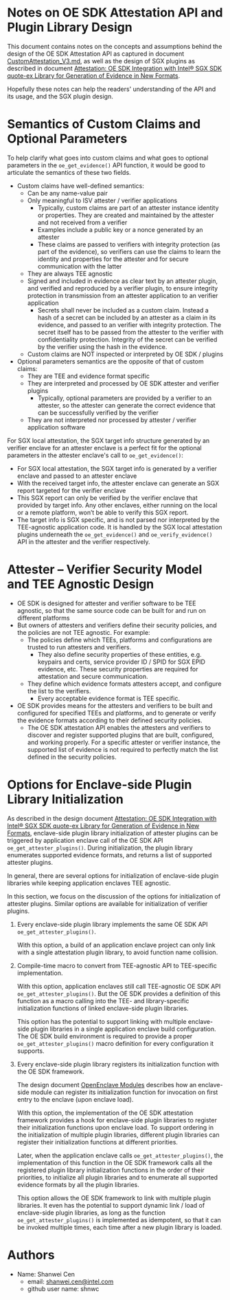 Notes on OE SDK Attestation API and Plugin Library Design
====

This document contains notes on the concepts and assumptions behind the design
of the OE SDK Attestation API as captured in document
[CustomAttestation_V3.md](https://github.com/openenclave/openenclave/blob/master/docs/DesignDocs/CustomAttestation_V3.md),
as well as the design of SGX plugins as described in document
[Attestation: OE SDK Integration with Intel® SGX SDK quote-ex Library for Generation of Evidence in New Formats](https://github.com/openenclave/openenclave/blob/master/docs/DesignDocs/SGX_QuoteEx_Integration.md).

Hopefully these notes can help the readers' understanding of the API and its
usage, and the SGX plugin design.

# Semantics of Custom Claims and Optional Parameters

To help clarify what goes into custom claims and what goes to optional
parameters in the `oe_get_evidence()` API function, it would be good to
articulate the semantics of these two fields.

- Custom claims have well-defined semantics:
  - Can be any name-value pair
  - Only meaningful to ISV attester / verifier applications
    - Typically, custom claims are part of an attester instance identity or
    properties. They are created and maintained by the attester and not
    received from a verifier
    - Examples include a public key or a nonce generated by an attester
    - These claims are passed to verifiers with integrity protection (as part
    of the evidence), so verifiers can use the claims to learn the identity
    and properties for the attester and for secure communication with the
    latter
  - They are always TEE agnostic
  - Signed and included in evidence as clear text by an attester plugin,
  and verified and reproduced by a verifier plugin, to ensure integrity
  protection in transmission from an attester application to an verifier
  application
    - Secrets shall never be included as a custom claim. Instead a hash of
    a secret can be included by an attester as a claim in its evidence,
    and passed to an verifier with integrity protection. The secret itself
    has to be passed from the attester to the verifier with confidentiality
    protection. Integrity of the secret can be verified by the verifier
    using the hash in the evidence.
  - Custom claims are NOT inspected or interpreted by OE SDK / plugins
- Optional parameters semantics are the opposite of that of custom claims:
  - They are TEE and evidence format specific
  - They are interpreted and processed by OE SDK attester and verifier plugins
    - Typically, optional parameters are provided by a verifier to an attester,
    so the attester can generate the correct evidence that can be successfully
    verified by the verifier
  - They are not interpreted nor processed by attester / verifier
  application software

For SGX local attestation, the SGX target info structure generated by an
verifier enclave for an attester enclave is a perfect fit for the optional
parameters in the attester enclave's call to `oe_get_evidence()`:
- For SGX local attestation, the SGX target info is generated by a verifier
enclave and passed to an attester enclave
- With the received target info, the attester enclave can generate an SGX
report targeted for the verifier enclave
- This SGX report can only be verified by the verifier enclave that provided
by target info. Any other enclaves, either running on the local or a remote
platform, won’t be able to verify this SGX report.
- The target info is SGX specific, and is not parsed nor interpreted
by the TEE-agnostic application code. It is handled by the SGX local
attestation plugins underneath the `oe_get_evidence()` and
`oe_verify_evidence()` API in the attester and the verifier respectively.

# Attester – Verifier Security Model and TEE Agnostic Design

- OE SDK is designed for attester and verifier software to be TEE agnostic,
so that the same source code can be built for and run on different platforms
- But owners of attesters and verifiers define their security policies,
and the policies are not TEE agnostic. For example:
  - The policies define which TEEs, platforms and configurations are trusted
  to run attesters and verifiers.
    - They also define security properties of these entities, e.g. keypairs
    and certs, service provider ID / SPID for SGX EPID evidence, etc.
    These security properties are required for attestation and secure
    communication.
  - They define which evidence formats attesters accept, and configure the
  list to the verifiers.
    - Every acceptable evidence format is TEE specific.
- OE SDK provides means for the attesters and verifiers to be built and
configured for specified TEEs and platforms, and to generate or verify
the evidence formats according to their defined security policies.
  - The OE SDK attestation API enables the attesters and verifiers to discover
  and register supported plugins that are built, configured, and working
  properly. For a specific attester or verifier instance, the supported list
  of evidence is not required to perfectly match the list defined in the
  security policies.

# Options for Enclave-side Plugin Library Initialization

As described in the design document
[Attestation: OE SDK Integration with Intel® SGX SDK quote-ex Library for Generation of Evidence in New Formats](https://github.com/openenclave/openenclave/blob/master/docs/DesignDocs/SGX_QuoteEx_Integration.md),
enclave-side plugin library initialization of attester plugins can be
triggered by application enclave call of the OE SDK API
`oe_get_attester_plugins()`.
During initialization, the plugin library enumerates supported evidence
formats, and returns a list of supported attester plugins.

In general, there are several options for initialization of enclave-side
plugin libraries while keeping application enclaves TEE agnostic.

In this section, we focus on the discussion of the options for initialization
of attester plugins. Similar options are available for initialization of
verifier plugins.

1. Every enclave-side plugin library implements the same OE SDK API
`oe_get_attester_plugins()`.

    With this option, a build of an application enclave project can only link
    with a single attestation plugin library, to avoid function name collision.

2. Compile-time macro to convert from TEE-agnostic API to TEE-specific
implementation.

    With this option, application enclaves still call TEE-agnostic OE SDK API
    `oe_get_attester_plugins()`.
    But the OE SDK provides a definition of this function as a macro calling
    into the TEE- and library-specific initialization functions of linked
    enclave-side plugin libraries.

    This option has the potential to support linking with multiple
    enclave-side plugin libraries in a single application enclave build
    configuration.
    The OE SDK build environment is required to provide a proper
    `oe_get_attester_plugins()` macro definition for every configuration
    it supports.

3. Every enclave-side plugin library registers its initialization function
with the OE SDK framework.

    The design document
    [OpenEnclave Modules](https://github.com/jhand2/openenclave/blob/global_module_initialization/docs/DesignDocs/openenclave_modules.md)
    describes how an enclave-side module can register its initialization
    function for invocation on first entry to the enclave (upon enclave load).

    With this option, the implementation of the OE SDK attestation framework
    provides a hook for enclave-side plugin libraries to register their
    initialization functions upon enclave load.
    To support ordering in the initialization of multiple plugin libraries,
    different plugin libraries can register their initialization functions
    at different priorities.

    Later, when the application enclave calls `oe_get_attester_plugins()`,
    the implementation of this function in the OE SDK framework calls all the
    registered plugin library initialization functions in the order of their
    priorities, to initialize all plugin libraries and to enumerate all
    supported evidence formats by all the plugin libraries.

    This option allows the OE SDK framework to link with multiple plugin libraries.
    It even has the potential to support dynamic link / load of enclave-side
    plugin libraries, as long as the function `oe_get_attester_plugins()` is
    implemented as idempotent, so that it can be invoked multiple times,
    each time after a new plugin library is loaded.

# Authors

- Name: Shanwei Cen
    - email: shanwei.cen@intel.com
    - github user name: shnwc
